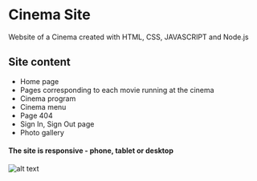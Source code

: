# Cinema Site
Website of a Cinema created with HTML, CSS, JAVASCRIPT and Node.js

## Site content
* Home page
* Pages corresponding to each movie running at the cinema
* Cinema program
* Cinema menu
* Page 404
* Sign In, Sign Out page
* Photo gallery

#### The site is responsive - phone, tablet or desktop

![alt text](D:\Facultate\CV\TW1.PNG)

